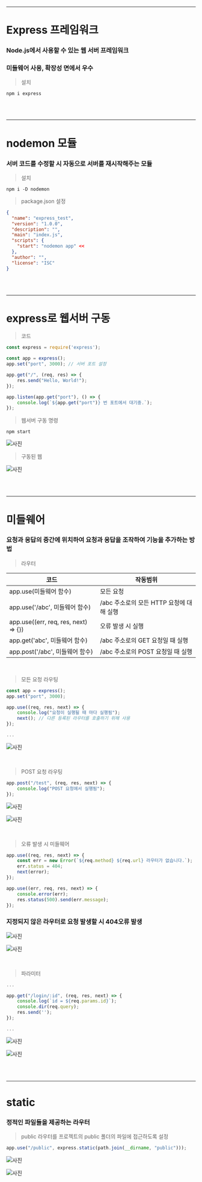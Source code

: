 ***
# Express 프레임워크

### Node.js에서 사용할 수 있는 웹 서버 프레임워크
### 미들웨어 사용, 확장성 면에서 우수

>설치
```
npm i express
```

<br><br>
***
# nodemon 모듈
### 서버 코드를 수정할 시 자동으로 서버를 재시작해주는 모듈

> 설치
```
npm i -D nodemon
```

> package.json 설정
```json
{
  "name": "express_test",
  "version": "1.0.0",
  "description": "",
  "main": "index.js",
  "scripts": {
    "start": "nodemon app" <<
  },
  "author": "",
  "license": "ISC"
}
```

<br><br>
***

# express로 웹서버 구동
> 코드
```javascript
const express = require('express');

const app = express();
app.set("port", 3000); // 서버 포트 설정

app.get("/", (req, res) => {
    res.send("Hello, World!");
});

app.listen(app.get("port"), () => {
    console.log(`${app.get("port")} 번 포트에서 대기중.`);
});
```

> 웹서버 구동 명령
```
npm start
```
![사진](https://media.discordapp.net/attachments/1197382009174097990/1197403910663585842/image.png?ex=65bb244a&is=65a8af4a&hm=1778fb2e15e962df4b64cc49ae83a25c00af22488906c0dd085be545c7da1bbc&=&format=webp&quality=lossless&width=925&height=485)

> 구동된 웹

![사진](https://media.discordapp.net/attachments/976023220769677342/1197367433451798629/image.png?ex=65bb0252&is=65a88d52&hm=ac878428bd7b1eec5e4780b7b7ba1a37c5b7384a27c05709411d566af0c9b464&=&format=webp&quality=lossless&width=862&height=441)


<br><br>
***

# 미들웨어

### 요청과 응답의 중간에 위치하여 요청과 응답을 조작하여 기능을 추가하는 방법

> 라우터

|코드|작동범위|
|---|---|
|app.use(미들웨어 함수)|모든 요청|
|app.use('/abc', 미들웨어 함수)|/abc 주소로의 모든 HTTP 요청에 대해 실행|
|app.use((err, req, res, next) => {})|오류 발생 시 실행|
|app.get('abc', 미들웨어 함수)| /abc 주소로의 GET 요청일 때 실행|
|app.post('/abc', 미들웨어 함수)|/abc 주소로의 POST 요청일 때 실행|

<br>

> 모든 요청 라우팅

```javascript
const app = express();
app.set("port", 3000);

app.use((req, res, next) => {
    console.log("요청이 실행될 때 마다 실행됨");
    next(); // 다른 등록된 라우터를 호출하기 위해 사용
});

...

```

![사진](https://media.discordapp.net/attachments/976023220769677342/1197368131711152261/image.png?ex=65bb02f8&is=65a88df8&hm=ce689142ffc2893037c042244fe778ca32816658a22a9338eeac56dad9d696ad&=&format=webp&quality=lossless&width=1120&height=316)


<br>

> POST 요청 라우팅

```javascript
app.post("/test", (req, res, next) => {
    console.log("POST 요청에서 실행됨");
});
```

![사진](https://media.discordapp.net/attachments/976023220769677342/1197371131867439154/image.png?ex=65bb05c3&is=65a890c3&hm=eebece98ec1bb3324b3a1605aa8ee51741c590371ee4ab9c33547edfdf06f12f&=&format=webp&quality=lossless&width=1089&height=279)

![사진](https://media.discordapp.net/attachments/976023220769677342/1197371437569278042/image.png?ex=65bb060c&is=65a8910c&hm=a046a3e724b19031042227df0fd9c21b3221fa3efc64e26a3b0c3cecde2bce36&=&format=webp&quality=lossless&width=628&height=214)

<br>

> 오류 발생 시 미들웨어

```javascript
app.use((req, res, next) => {
    const err = new Error(`${req.method} ${req.url} 라우터가 없습니다.`);
    err.status = 404;
    next(error);
});

app.use((err, req, res, next) => {
    console.error(err);
    res.status(500).send(err.message);
});
```

### 지정되지 않은 라우터로 요청 발생할 시 404오류 발생

![사진](https://media.discordapp.net/attachments/1197382009174097990/1197402197256851476/image.png?ex=65bb22b2&is=65a8adb2&hm=1b2ac1f64c3482584667e9af50cb8e17c6fbe538c125eb7d639e84defc063ac3&=&format=webp&quality=lossless&width=771&height=459)

![사진](https://media.discordapp.net/attachments/1197382009174097990/1197382036877484063/image.png?ex=65bb0feb&is=65a89aeb&hm=3d896136a3d0aa740b5c515de69495a762a529cd312b1ea6740c730bac00153b&=&format=webp&quality=lossless&width=1335&height=402)

<br>

> 파라미터

```javascript
...

app.get("/login/:id", (req, res, next) => {
    console.log(`id = ${req.params.id}`);
    console.dir(req.query);
    res.send('');
});

...
```

![사진](https://media.discordapp.net/attachments/1196215613144703076/1198441068115533934/image.png?ex=65beea38&is=65ac7538&hm=37dfb5a4f474a71b5a8db046c1c88b02609ecd0399303517e3fe4634b56a16e0&=&format=webp&quality=lossless&width=979&height=291)

![사진](https://media.discordapp.net/attachments/1196215613144703076/1198441276853452960/image.png?ex=65beea6a&is=65ac756a&hm=88c230be118e81250f7a0588c0b20c3e0160ac5ec6003d7a165333ff49e4adce&=&format=webp&quality=lossless&width=621&height=127)


<br><br>
***

# static
### 정적인 파일들을 제공하는 라우터

> public 라우터를 프로젝트의 public 폴더의 파일에 접근하도록 설정

```javascript
app.use("/public", express.static(path.join(__dirname, "public")));
```

![사진](https://media.discordapp.net/attachments/1197382009174097990/1197402633774829618/image.png?ex=65bb231a&is=65a8ae1a&hm=1ee3daf27a0e29263f00ee1a2d2a920c21ab2f3f3eacfe45211216ce51efc696&=&format=webp&quality=lossless&width=1335&height=523)

![사진](https://media.discordapp.net/attachments/1197382009174097990/1197402779040370688/image.png?ex=65bb233d&is=65a8ae3d&hm=f28eeeafb195131d1fd17adfeb5548b6a1be461434a78c8efae38ebbea1e22fe&=&format=webp&quality=lossless&width=640&height=640)